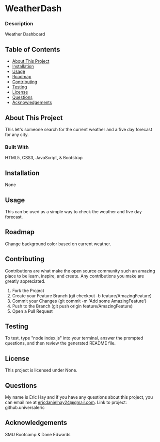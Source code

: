 # WeatherDash

### Description
Weather Dashboard

## Table of Contents

- [About This Project](#about)
- [Installation](#installation)
- [Usage](#usage)
- [Roadmap](#features)
- [Contributing](#contributing)
- [Testing](#test)
- [License](#license)
- [Questions](#questions)
- [Acknowledgements](#acknowledgement)

<a name="about"></a>
## About This Project

This let's someone search for the current weather and a five day forecast for any city.

### Built With

HTML5, CSS3, JavaScript, & Bootstrap

<a name="installation"></a>
## Installation

None

<a name="usage"></a>
## Usage

This can be used as a simple way to check the weather and five day forecast.

<a name="features"></a>
## Roadmap

Change background color based on current weather.

<a name="contributing"></a>
## Contributing

Contributions are what make the open source community such an amazing place to be learn, inspire, and create. Any contributions you make are greatly appreciated.

1. Fork the Project
2. Create your Feature Branch (git checkout -b feature/AmazingFeature)
3. Commit your Changes (git commit -m 'Add some AmazingFeature')
4. Push to the Branch (git push origin feature/AmazingFeature)
5. Open a Pull Request

<a name="test"></a>
## Testing

To test, type "node index.js" into your terminal, answer the prompted questions, and then review the generated README file. 

<a name="license"></a>
## License

This project is licensed under None.

<a name="questions"></a>
## Questions

My name is Eric Hay and if you have any questions about this project, you can email me at ericdanielhay24@gmail.com.
Link to project: github.universaleric

<a name="acknowledgement"></a>
## Acknowledgements

SMU Bootcamp & Dane Edwards
